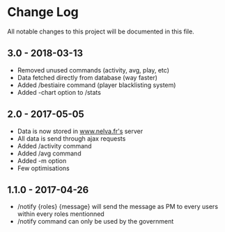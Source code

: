 # Change Log
All notable changes to this project will be documented in this file.

## 3.0 - 2018-03-13
- Removed unused commands (activity, avg, play, etc)
- Data fetched directly from database (way faster)
- Added /bestiaire command (player blacklisting system)
- Added -chart option to /stats

## 2.0 - 2017-05-05
- Data is now stored in www.nelva.fr's server
- All data is send through ajax requests
- Added /activity command
- Added /avg command
- Added -m option
- Few optimisations

## 1.1.0 - 2017-04-26
- /notify {roles} {message} will send the message as PM to every users within every roles mentionned
- /notify command can only be used by the government
